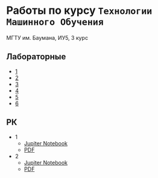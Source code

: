 # Работы по курсу `Технологии Машинного Обучения`
МГТУ им. Баумана, ИУ5, 3 курс

## Лабораторные
- [1](https://github.com/dj1vs/ml/blob/main/lab/viz.ipynb)
- [2](https://github.com/dj1vs/ml/blob/main/lab/missing.ipynb)
- [3](https://github.com/dj1vs/ml/blob/main/lab/knn.ipynb)
- [4](https://github.com/dj1vs/ml/blob/main/lab/trees.ipynb)
- [5](https://github.com/dj1vs/ml/blob/main/lab/ensembles_1.ipynb)
- [6](https://github.com/dj1vs/ml/blob/main/lab/ensembles_2.ipynb)

## РК
- 1
  - [Jupiter Notebook](https://github.com/dj1vs/ml/blob/main/rk/rk-1.ipynb)
  - [PDF](https://github.com/dj1vs/ml/blob/main/rk/rk1.pdf)
- 2
  - [Jupiter Notebook](https://github.com/dj1vs/ml/blob/main/rk/rk-2.ipynb)
  - [PDF](https://github.com/dj1vs/ml/blob/main/rk/rk2.pdf)